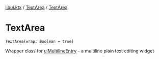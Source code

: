 [libui.ktx](../README.md) / [TextArea](README.md) / [TextArea](-text-area.md)

# TextArea

`TextArea(wrap: Boolean = true)`

Wrapper class for [uiMultilineEntry](../../libui/ui-multiline-entry.md) - a multiline plain text editing widget

